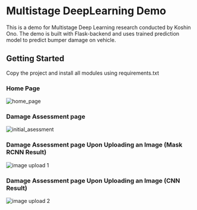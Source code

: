 # Multistage DeepLearning Demo

This is a demo for Multistage Deep Learning research conducted by Koshin Ono.
The demo is built with Flask-backend and uses trained prediction model to predict bumper damage on vehicle.

## Getting Started

Copy the project and install all modules using requirements.txt



### Home Page
![home_page](https://user-images.githubusercontent.com/23203495/54258586-504cef00-4520-11e9-8189-481856ca032f.PNG)



### Damage Assessment page
![initial_asessment](https://user-images.githubusercontent.com/23203495/54258798-fbf63f00-4520-11e9-89a9-88f884a776d8.PNG)



### Damage Assessment page Upon Uploading  an Image (Mask RCNN Result)
![image upload 1](https://user-images.githubusercontent.com/23203495/54258834-1d572b00-4521-11e9-83c7-50537b359b90.PNG)



### Damage Assessment page Upon Uploading  an Image (CNN Result)
![image upload 2](https://user-images.githubusercontent.com/23203495/54258847-28aa5680-4521-11e9-8f2b-8fd790f0c10d.PNG)
